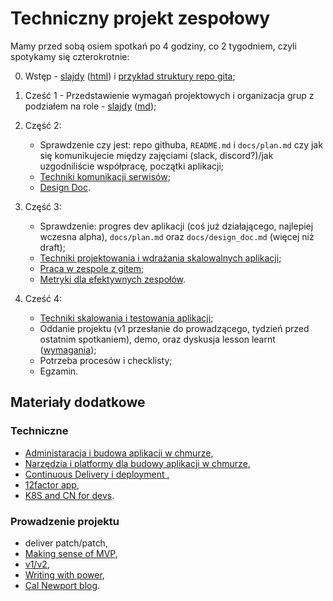 # Techniczny projekt zespołowy

Mamy przed sobą osiem spotkań po 4 godziny, co 2 tygodniem, czyli spotykamy się czterokrotnie:

0. Wstęp - [slajdy](00_wstep/index.pdf) ([html](00_wstep)) i [przykład struktury repo gita](00_example);

1. Cześć 1 - Przedstawienie wymagań projektowych i organizacja grup z podziałem na role - [slajdy](01_intro/slides.pdf) ([md](01_intro/slides.md));

2. Część 2:

   - Sprawdzenie czy jest: repo githuba, `README.md` i `docs/plan.md` czy jak się komunikujecie między zajęciami (slack, discord?)/jak uzgodniliście współpracę, początki aplikacji;
   - [Techniki komunikacji serwisów](02_srv_comm/README.md);
   - [Design Doc](02_design_doc/README.md).

3. Część 3:

   - Sprawdzenie: progres dev aplikacji (coś już działającego, najlepiej wczesna alpha), `docs/plan.md` oraz `docs/design_doc.md` (więcej niż draft);
   - [Techniki projektowania i wdrażania skalowalnych aplikacji](03_projektowanie_i_wdrazanie/README.md);
   - [Praca w zespole z gitem](03_praca_z_gitem/README.md);
   - [Metryki dla efektywnych zespołów](03_metrics/README.md).

5. Cześć 4:

   - [Techniki skalowania i testowania aplikacji](04_skalowanie_i_testowanie/README.md);
   - Oddanie projektu (v1 przesłanie do prowadzącego, tydzień przed ostatnim spotkaniem), demo, oraz dyskusja lesson learnt ([wymagania](04_oddanie_projektu/README.md));
   - Potrzeba procesów i checklisty;
   - Egzamin.

## Materiały dodatkowe

### Techniczne

- [Administaracja i budowa aplikacji w chmurze](https://github.com/wojciech11/se_cloud_app_administration_and_development),
- [Narzędzia i platformy dla budowy aplikacji w chmurze](https://github.com/wojciech11/cloud_dev_tools_and_platforms),
- [Continuous Delivery i deployment ](https://github.com/wojciech11/se_continuous_delivery_and_deployment),
- [12factor app](https://12factor.net/),
- [K8S and CN for devs](https://github.com/wojciech12/workshop_kubernetes_and_cloudnative).

### Prowadzenie projektu

- deliver patch/patch,
- [Making sense of MVP](https://blog.crisp.se/2016/01/25/henrikkniberg/making-sense-of-mvp),
- [v1/v2](https://katemats.com/blog/lean-software-development-build-v1s-and-v2s),
- [Writing with power](https://www.amazon.com/Writing-Power-Techniques-Mastering-Process/dp/0195120183),
- [Cal Newport blog](https://www.calnewport.com/blog/).
